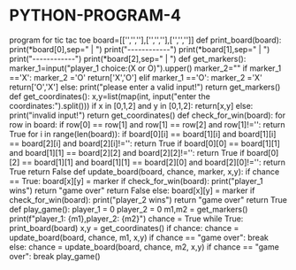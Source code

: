 # PYTHON-PROGRAM-4
program for tic tac toe
board=[['','',''],['','',''],['','','']]
def print_board(board):
    print(*board[0],sep=" | ")
    print("------------")
    print(*board[1],sep=" | ")
    print("------------")
    print(*board[2],sep=" | ")
def get_markers():
    marker_1=input("player_1 choice:(X or O)").upper()
    marker_2=""
    if marker_1 =='X':
        marker_2 ='O'
        return['X','O']
    elif marker_1 =='O':
        marker_2 ='X'
        return['O','X']
    else:
        print("please enter a valid input!")
        return get_markers()
def get_coordinates():
    x,y=list(map(int, input("enter the coordinates:").split()))
    if x in [0,1,2] and y in [0,1,2]:
        return[x,y]
    else:
        print("invalid input!")
        return get_coordinates()
def check_for_win(board):
    for row in board:
        if row[0] == row[1] and row[1] == row[2] and row[1]!='':
            return True
    for i in range(len(board)):
        if board[0][i] == board[1][i] and board[1][i] == board[2][i] and board[2][i]!='':
            return True
    if board[0][0] == board[1][1] and board[1][1] == board[2][2] and board[2][2]!='':
        return True
    if board[0][2] == board[1][1] and board[1][1] == board[2][0] and board[2][0]!='':
        return True
    return False
def update_board(board, chance, marker, x,y):
    if chance == True:
        board[x][y] = marker
        if check_for_win(board):
            print("player_1 wins")
            return "game over"
        return False
    else:
        board[x][y] = marker
        if check_for_win(board):
            print("player_2 wins")
            return "game over"
        return True
def play_game():
    player_1 = 0
    player_2 = 0
    m1,m2 = get_markers()
    print(f"player_1: {m1},player_2: {m2}")
    chance = True
    while True:
        print_board(board)
        x,y = get_coordinates()
        if chance:
            chance = update_board(board, chance, m1, x,y)
            if chance == "game over":
                break
        else:
                chance = update_board(board, chance, m2, x,y)
                if chance == "game over":
                    break
play_game()
